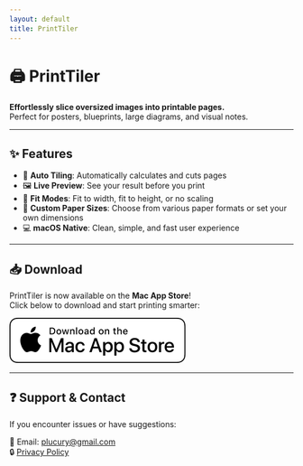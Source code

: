 ```yaml
---
layout: default
title: PrintTiler
---
```


# 🖨️ PrintTiler

**Effortlessly slice oversized images into printable pages.**  
Perfect for posters, blueprints, large diagrams, and visual notes.

---

## ✨ Features

- 🧩 **Auto Tiling**: Automatically calculates and cuts pages  
- 🖼️ **Live Preview**: See your result before you print  
- 📐 **Fit Modes**: Fit to width, fit to height, or no scaling  
- 📄 **Custom Paper Sizes**: Choose from various paper formats or set your own dimensions  
- 💻 **macOS Native**: Clean, simple, and fast user experience

---

## 📥 Download

PrintTiler is now available on the **Mac App Store**!  
Click below to download and start printing smarter:

[![Download on the Mac App Store](/assets/images/mac-app-store-badge.svg)](https://apps.apple.com/us/app/printtiler/id6745239959)

---

## ❓ Support & Contact

If you encounter issues or have suggestions:

📧 Email: [plucury@gmail.com](mailto:plucury@gmail.com)  
🔒 [Privacy Policy](/privacy)